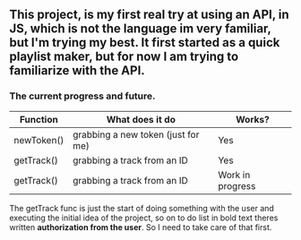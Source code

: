 ## This project, is my first real try at using an API, in JS, which is not the language im very familiar, but I'm trying my best. It first started as a quick playlist maker, but for now I am trying to familiarize with the API.

### The current progress and future.

| Function   | What does it do                    | Works?               |
| ---------- | ---------------------------------- | -------------------- |
| newToken() | grabbing a new token (just for me) | Yes                  |
| getTrack() | grabbing a track from an ID        | Yes                  |
| getTrack() | grabbing a track from an ID        | Work in progress     |

The getTrack func is just the start of doing something with the user and executing the initial idea of the project, so on to do list in bold text theres written **authorization from the user**. So I need to take care of that first.